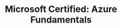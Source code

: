 ---
title: "Microsoft Certified: Azure Fundamentals"
skills: [Azure, Microsoft, Cloud Computing, Fundamentals]
badge: 'https://learn.microsoft.com/api/credentials/share/en-us/AdrianoAlbertLimadeAreaLeaoMuniz-8467/63D8C3A03D646AEC?sharingId=5EB531CDDCB43D72'
issued: 'February 25, 2024'
expires: 'Does not expire'
image: '/images/certifications/microsoft-certified-fundamentals-badge.svg'
---